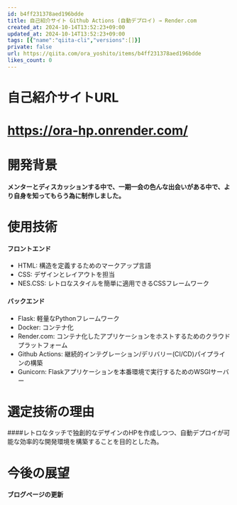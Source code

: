 ```yaml
---
id: b4ff231378aed196bdde
title: 自己紹介サイト Github Actions (自動デプロイ) → Render.com
created_at: 2024-10-14T13:52:23+09:00
updated_at: 2024-10-14T13:52:23+09:00
tags: [{"name":"qiita-cli","versions":[]}]
private: false
url: https://qiita.com/ora_yoshito/items/b4ff231378aed196bdde
likes_count: 0
---
```

 
      
# 自己紹介サイトURL
# https://ora-hp.onrender.com/

# 開発背景
#### メンターとディスカッションする中で、一期一会の色んな出会いがある中で、より自身を知ってもらう為に制作しました。

# 使用技術
#### フロントエンド
- HTML: 構造を定義するためのマークアップ言語
- CSS: デザインとレイアウトを担当
- NES.CSS: レトロなスタイルを簡単に適用できるCSSフレームワーク

#### バックエンド
- Flask: 軽量なPythonフレームワーク
- Docker: コンテナ化
- Render.com: コンテナ化したアプリケーションをホストするためのクラウドプラットフォーム
- Github Actions: 継続的インテグレーション/デリバリー(CI/CD)パイプラインの構築
- Gunicorn: Flaskアプリケーションを本番環境で実行するためのWSGIサーバー

# 選定技術の理由
####レトロなタッチで独創的なデザインのHPを作成しつつ、自動デプロイが可能な効率的な開発環境を構築することを目的とした為。

# 今後の展望
#### ブログページの更新

